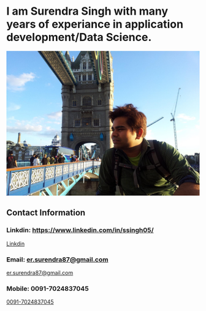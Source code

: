 # I am Surendra Singh with many years of experiance in application development/Data Science. 

![surendra](surendra2.JPG)

## Contact Information 

### Linkdin: https://www.linkedin.com/in/ssingh05/
[Linkdin](https://www.linkedin.com/in/ssingh05/)

### Email: er.surendra87@gmail.com
[er.surendra87@gmail.com](er.surendra87@gmail.com)

### Mobile: 0091-7024837045
[0091-7024837045](00917024837045)
